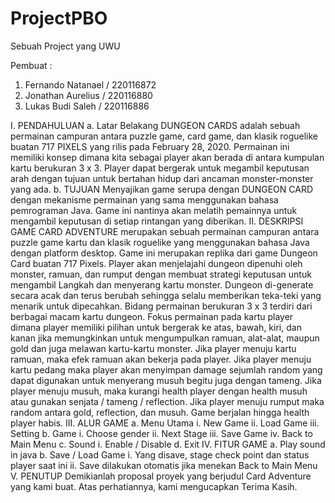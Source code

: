 # ProjectPBO
Sebuah Project yang UWU


Pembuat :
1.	Fernando Natanael / 220116872
2.	Jonathan Aurelius / 220116880
3.	Lukas Budi Saleh / 220116886

I.	PENDAHULUAN
a.	Latar Belakang
DUNGEON CARDS adalah sebuah permainan campuran antara puzzle game, card game, dan klasik roguelike buatan 717 PIXELS yang rilis pada February 28, 2020. Permainan ini memiliki konsep dimana kita sebagai player akan berada di antara kumpulan kartu berukuran 3 x 3. Player dapat bergerak untuk megambil keputusan arah dengan tujuan untuk bertahan hidup dari ancaman monster-monster yang ada.
b.	TUJUAN
Menyajikan game serupa dengan DUNGEON CARD dengan mekanisme permainan yang sama menggunakan bahasa pemrograman Java. Game ini nantinya akan melatih pemainnya untuk mengambil keputusan di setiap rintangan yang diberikan.
II.	DESKRIPSI GAME
CARD ADVENTURE merupakan sebuah permainan campuran antara puzzle game kartu dan klasik roguelike yang menggunakan bahasa Java dengan platform desktop. Game ini merupakan replika dari game Dungeon Card buatan 717 Pixels. Player akan menjelajahi dungeon dipenuhi oleh monster, ramuan, dan rumput dengan membuat strategi keputusan untuk mengambil Langkah dan menyerang kartu monster. Dungeon di-generate secara acak dan terus berubah sehingga selalu memberikan teka-teki yang menarik untuk dipecahkan.
Bidang permainan berukuran 3 x 3 terdiri dari berbagai macam kartu dungeon. Fokus permainan pada kartu player dimana player memiliki pilihan untuk bergerak ke atas, bawah, kiri, dan kanan jika memungkinkan untuk mengumpulkan ramuan, alat-alat, maupun gold dan juga melawan kartu-kartu monster. Jika player menuju kartu ramuan, maka efek ramuan akan bekerja pada player. Jika player menuju kartu pedang maka player akan menyimpan damage sejumlah random yang dapat digunakan untuk menyerang musuh begitu juga dengan tameng. Jika player menuju musuh, maka kurangi health player dengan health musuh atau gunakan senjata / tameng / reflection. Jika player menuju rumput maka random antara gold, reflection, dan musuh. Game berjalan hingga health player habis.
III.	ALUR GAME
a.	Menu Utama
i.	New Game
ii.	Load Game
iii.	Setting
b.	Game
i.	Choose gender
ii.	Next Stage
iii.	Save Game
iv.	Back to Main Menu
c.	Sound
i.	Enable / Disable
d.	Exit
IV.	FITUR GAME
a.	Play sound in java
b.	Save / Load Game
i.	Yang disave, stage check point dan status player saat ini
ii.	Save dilakukan otomatis jika menekan Back to Main Menu
V.	PENUTUP
Demikianlah proposal proyek yang berjudul Card Adventure yang kami buat. Atas perhatiannya, kami mengucapkan Terima Kasih. 
